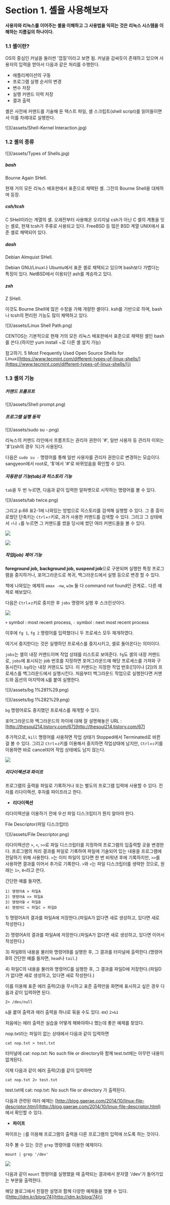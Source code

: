 # Section 1. 셸을 사용해보자

**사용자와 리눅스를 이어주는 셸을 이해하고 그 사용법을 익히는 것은 리눅스 시스템을 이해하는 지름길의 하나이다.**

### 1.1 셸이란?

OS의 중심인 커널을 둘러싼 '껍질'이라고 보면 됨. 커널을 감싸듯이 존재하고 있으며 사용자의 입력을 받아서 다음과 같은 처리를 수행한다.

* 애플리케이션의 구동
* 프로그램 실행 순서의 변경
* 변수 저장
* 실행 커맨드 이력 저장
* 결과 출력

셸은 사전에 커맨드를 기술해 둔 텍스트 파일, 셸 스크립트\(shell script\)를 읽어들이면서 이를 차례대로 실행한다.

![](/assets/Shell-Kernel Interaction.jpg)

### 1.2 셸의 종류

![](/assets/Types of Shells.jpg)

##### bash

Bourne Again SHell.

현재 거의 모든 리눅스 배포판에서 표준으로 채택된 셸. 그전의 Bourne Shell을 대체하며 등장.

##### csh/tcsh

C SHell이라는 계열의 셸. 오래전부터 사용해온 오리지널 csh가 아닌 C 셸의 계통을 잇는 셸로, 현재 tcsh가 주류로 사용되고 있다. FreeBSD 등 많은 BSD 계열 UNIX에서 표준 셸로 채택되어 있다.

##### dash

Debian Almquist SHell.

Debian GNU/Linux나 Ubuntu에서 표준 셸로 채택되고 있으며 bash보다 가볍다는 특징이 있다. NetBSD에서 이용되던 ash를 계승하고 있다.

##### zsh

Z SHell.

이것도 Bourne Shell에 많은 수정을 가해 개량한 셸이다. ksh를 기반으로 하며, bash나 tcsh의 편리한 기능도 많이 채택하고 있다.

![](/assets/Linux Shell Path.png)

CENTOS는 기본적으로 현재 거의 모든 리눅스 배포판에서 표준으로 채택된 셸인 bash를 쓴다.\(하지만 yum install ~로 다른 셸 설치 가능\)

참고하기. 5 Most Frequently Used Open Source Shells for Linux\([https://www.tecmint.com/different-types-of-linux-shells/](https://www.tecmint.com/different-types-of-linux-shells/)\)

### 1.3 셸의 기능

##### 커맨드 프롬프트

![](/assets/Shell prompt.png)

##### 프로그램 실행 동작

![](/assets/sudo su -.png)

리눅스의 커맨드 라인에서 프롬프트는 권리자 권한이 '_\#_', 일반 사용자 등 관리자 이외는 '_$_'\(zsh의 경우 _%_\)가 사용된다.

다음은 `sudo su -` 명령어를 통해 일반 사용자를 관리자 권한으로 변경하는 모습이다. sangyeon에서 root로, '$'에서 '\#'로 바뀌었음을 확인할 수 있다.

##### 자동완성 기능\(tab\)과 히스토리 기능

`tab`을 두 번 누르면, 다음과 같이 입력한 알파벳으로 시작하는 명령어를 볼 수 있다.

![](/assets/tab twice.png)

그리고 p.66 표2-1에 나와있는 방법으로 히스토리를 검색해 실행할 수 있다. 그 중 흥미로웠던 단축키는 `Ctrl`+`r`키로, 과거 사용한 커맨드를 검색할 수 있다. 그리고 그 상태에서 `↑`나 `↓`를 누르면 그 커맨드를 썼을 당시에 썼던 여러 커맨드들을 볼 수 있다.

![](/assets/ctrl+r%282%29.png)

![](/assets/ctrl+r%281%29.png)

##### 작업\(job\) 제어 기능

**foreground job, background job, suspend job**으로 구분되며 실행한 특정 프로그램을 중지하거나, 포어그라운드로 복귀, 백그라운드에서 실행 등으로 변경 할 수 있다.

책에 나와있는 예제의 `emax -nw`, `w3m` 둘 다 command not found인 관계로.. 다른 예제로 해보았다.

다음은 `Ctrl`+`z`키로 중지한 후 `jobs` 명령어 실행 후 스크린샷이다.

![](/assets/jobs.png)

`+` symbol : most recent process, `-` symbol : next most recent process

이후에 `fg 1`, `fg 2` 명령어를 입력했더니 두 프로세스 모두 재개하였다.

여기서 중지한다는 것은 실행하던 프로세스를 중지시키고, 셸로 돌아온다는 의미이다.

`jobs`는 셸의 내장 커맨드이며 작업 상태를 리스트로 보여준다. `fg`도 셸의 내장 커맨드로, `jobs`에 표시되는 job 번호를 지정하면 포어그라운드에 해당 프로세스를 가져와 구동시킨다. `bg`라는 내장 커맨드도 있다. 이 커맨드는 지정한 작업 번호\(\[1\]이나 \[2\]\)의 프로세스를 백그라운드에서 실행시킨다. 처음부터 백그라운드 작업으로 실행한다면 커맨드와 옵션의 마지막에 `&`를 붙여 실행한다.

![](/assets/bg 1%281%29.png)

![](/assets/bg 1%282%29.png)

`bg` 명령어로도 중지했던 프로세스를 재개할 수 있다.

포어그라운드와 백그라운드의 차이에 대해 잘 설명해놓은 URL : [http://thesoul214.tistory.com/67](http://thesoul214.tistory.com/67)

추가적으로, `kill` 명령어를 사용하면 작업 상태가 Stopped에서 Terminated로 바뀐 걸 볼 수 있다. 그리고 `Ctrl`+`z`키를 이용해서 중지하면 작업상태에 남지만, `Ctrl`+`c`키를 이용하면 바로 cancel되어 작업 상태에도 남지 않는다.

![](/assets/kill.png)

##### 리다이렉션과 파이프

프로그램의 출력을 파일로 기록하거나 또는 별도의 프로그램 입력에 사용할 수 있다. 전자를 리다이렉션, 후자를 파이프라고 한다.

* **리다이렉션**

리다이렉션을 이용하기 전에 우선 파일 디스크립터가 뭔지 알아야 한다.

File Descriptor\(파일 디스크립터\)

![](/assets/File Descriptor.png)

리다이렉션은 `>`, `<`, `>>`로 파일 디스크립터를 지정하여 프로그램의 입출력할 곳을 변경한다. 프로그램의 처리 결과를 파일로 기록하여 파일에 기술되어 있는 내용을 프로그램에 전달하기 위해 사용한다. `>`는 이미 파일이 있다면 한 번 비워낸 후에 기록하지만, `>>`를 사용하면 결과를 이어서 추가로 기록한다. `>`와 `<`는 파일 디스크립터를 생략한 것으로, 원래는 `1>`, `0<`라고 쓴다.

간단한 예를 들자면,

```
1) 명령어A > 파일A
2) 명령어A >> 파일A
3) 명령어B < 파일B
4) 명령어C < 파일C > 파일D
```

1\) 명령어A의 결과를 파일A에 저장한다.\(파일A가 없다면 새로 생성하고, 있다면 새로 작성한다.\)

2\) 명령어A의 결과를 파일A에 저장한다.\(파일A가 없다면 새로 생성하고, 있다면 이어서 작성한다.\)

3\) 파일B의 내용을 불러와 명령어B를 실행한 후, 그 결과를 터미널에 출력한다.\(명령어B의 간단한 예를 들자면, `head`나 `tail`.\)

4\) 파일C의 내용을 불러와 명령어C를 실행한 후, 그 결과를 파일D에 저장한다.\(파일D가 없다면 새로 생성하고, 있다면 새로 작성한다.\)

이를 이용해 표준 에러 출력\(2\)을 무시하고 표준 출력만을 화면에 표시하고 싶은 경우 다음과 같이 입력하면 된다.

```
2> /dev/null
```

`&`을 붙여 출력과 에러 출력을 하나로 묶을 수도 있다. ex\) `2>&1`

처음에는 에러 출력은 실습을 어떻게 해봐야하나 했는데 좋은 예제를 찾았다.

nop.txt라는 파일이 없는 상태에서 다음과 같이 입력하면

```
cat nop.txt > test.txt
```

터미널에 cat: nop.txt: No such file or directory와 함께 test.txt에는 아무런 내용이 없게된다.

이제 다음과 같이 에러 출력\(2\)를 같이 입력하면

```
cat nop.txt 2> test.txt
```

test.txt에 cat: nop.txt: No such file or directory 가 출력된다.

다음과 관련된 여러 예제는 [http://blog.gaerae.com/2014/10/linux-file-descriptor.html](http://blog.gaerae.com/2014/10/linux-file-descriptor.html) 에서 확인할 수 있다.

* **파이프**

파이프는 `|`를 이용해 프로그램의 출력을 다른 프로그램의 입력에 쓰도록 하는 것이다.

자주 볼 수 있는 것은 `grep` 명령어를 이용한 예제이다.

```
mount | grep '/dev'
```

![](/assets/grep.png)

다음과 같이 `mount` 명령어를 실행했을 때 출력되는 결과에서 문자열 '/dev'가 들어가있는 부분을 출력한다.

해당 블로그에서 친절한 설명과 함께 다양한 예제들을 엿볼 수 있다.\([http://jdm.kr/blog/74](http://jdm.kr/blog/74)\)


